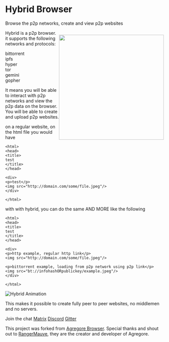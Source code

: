 # Hybrid Browser
Browse the p2p networks, create and view p2p websites

<p align="center" style="float: right">
	<img src="./build/icon.png" width="333px">
</p>

Hybrid is a p2p browser. it supports the following networks and protocols:

bittorrent<br>
ipfs<br>
hyper<br>
tor<br>
gemini<br>
gopher<br>

It means you will be able to interact with p2p networks and view the p2p data on the browser. You will be able to create and upload p2p websites.

on a regular website, on the html file you would have
```
<html>
<head>
<title>
test
</title>
</head>

<div>
<p>test</p>
<img src="http://domain.com/some/file.jpeg"/>
</div>

</html>
```

with with hybrid, you can do the same AND MORE like the following
```
<html>
<head>
<title>
test
</title>
</head>

<div>
<p>http example, regular http link</p>
<img src="http://domain.com/some/file.jpeg"/>

<p>bittorrent example, loading from p2p network using p2p link</p>
<img src="bt://infohashORpublickey/example.jpeg"/>
</div>

</html>
```

![Hybrid Animation](animation.gif)

This makes it possible to create fully peer to peer websites, no middlemen and no servers.

Join the chat
[Matrix](https://matrix.to/#/#hybridrelay:matrix.org)
[Discord](https://discord.gg/E8aENrvep2)
[Gitter](https://gitter.im/HybridBrowser/chat)

This project was forked from [Agregore Browser](https://github.com/AgregoreWeb/agregore-browser).
Special thanks and shout out to [RangerMauve](https://github.com/RangerMauve), they are the creator and developer of Agregore.